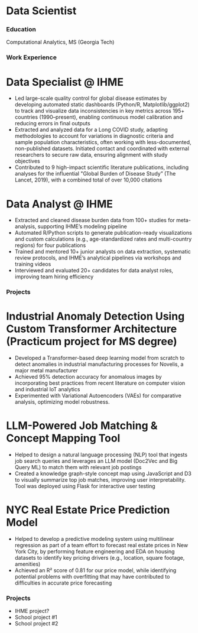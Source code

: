 # Data Scientist

### Education
Computational Analytics, MS (Georgia Tech)

### Work Experience
# Data Specialist @ IHME
- Led large-scale quality control for global disease estimates by developing automated static dashboards (Python/R, Matplotlib/ggplot2) to track and visualize data inconsistencies in key metrics across 195+ countries (1990–present), enabling continuous model calibration and reducing errors in final outputs
- Extracted and analyzed data for a Long COVID study, adapting methodologies to account for variations in diagnostic criteria and sample population characteristics, often working with less-documented, non-published datasets. Initiated contact and coordinated with external researchers to secure raw data, ensuring alignment with study objectives
- Contributed to 9 high-impact scientific literature publications, including analyses for the influential "Global Burden of Disease Study” (The Lancet, 2019), with a combined total of over 10,000 citations

# Data Analyst @ IHME
- Extracted and cleaned disease burden data from 100+ studies for meta-analysis, supporting IHME’s modeling pipeline
- Automated R/Python scripts to generate publication-ready visualizations and custom calculations (e.g., age-standardized rates and multi-country regions) for four publications
- Trained and mentored 10+ junior analysts on data extraction, systematic review protocols, and IHME’s analytical pipelines via workshops and training videos
- Interviewed and evaluated 20+ candidates for data analyst roles, improving team hiring efficiency

### Projects
# Industrial Anomaly Detection Using Custom Transformer Architecture (Practicum project for MS degree)
- Developed a Transformer-based deep learning model from scratch to detect anomalies in industrial manufacturing processes for Novelis, a major metal manufacturer
- Achieved 95% detection accuracy for anomalous images by incorporating best practices from recent literature on computer vision and industrial IoT analytics
- Experimented with Variational Autoencoders (VAEs) for comparative analysis, optimizing model robustness.

# LLM-Powered Job Matching & Concept Mapping Tool
- Helped to design a natural language processing (NLP) tool that ingests job search queries and leverages an LLM model (Doc2Vec and Big Query ML) to match them with relevant job postings
- Created a knowledge graph-style concept map using JavaScript and D3 to visually summarize top job matches, improving user interpretability. Tool was deployed using Flask for interactive user testing

# NYC Real Estate Price Prediction Model
- Helped to develop a predictive modeling system using multilinear regression as part of a team effort to forecast real estate prices in New York City, by performing feature engineering and EDA on housing datasets to identify key pricing drivers (e.g., location, square footage, amenities)
- Achieved an R² score of 0.81 for our price model, while identifying potential problems with overfitting that may have contributed to difficulties in accurate price forecasting


### Projects 
- IHME project?
- School project #1
- School project #2
